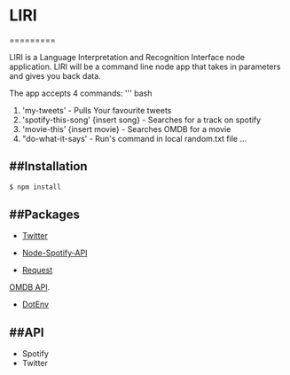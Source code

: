 # LIRI
=========

LIRI is a Language Interpretation and Recognition Interface node application. LIRI will be a command line node app that takes in parameters and gives you back data.

The app accepts 4 commands:
''' bash
1. 'my-tweets'                        - Pulls Your favourite tweets
2. 'spotify-this-song' {insert song} - Searches for a track on spotify
3. 'movie-this' {insert movie}       - Searches OMDB for a movie
3. "do-what-it-says'                 - Run's command in local random.txt file
...

##Installation
------------

``` bash
$ npm install
```

##Packages
------------
- [Twitter](https://www.npmjs.com/package/twitter)

- [Node-Spotify-API](https://www.npmjs.com/package/node-spotify-api)

- [Request](https://www.npmjs.com/package/request)

[OMDB API](http://www.omdbapi.com).

- [DotEnv](https://www.npmjs.com/package/dotenv)


##API
---
- Spotify
- Twitter
